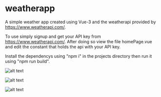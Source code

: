 # weatherapp

A simple weather app created using Vue-3 and the weatherapi provided by https://www.weatherapi.com/.

To use simply signup and get your API key from https://www.weatherapi.com/. After doing so view the file homePage.vue and edit the constant that holds the api with your API key.

Install the dependencys using "npm i" in the projects directory then run it using "npm run build".

![alt text](https://i.imgur.com/TjCtW3Y.png)

![alt text](https://i.imgur.com/8FAECur.png)

![alt text](https://i.imgur.com/gTXdtAz.png)

